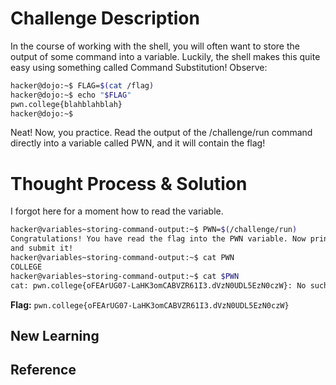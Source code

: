 # Challenge Description
In the course of working with the shell, you will often want to store the output of some command into a variable. Luckily, the shell makes this quite easy using something called Command Substitution! Observe:
```bash
hacker@dojo:~$ FLAG=$(cat /flag)
hacker@dojo:~$ echo "$FLAG"
pwn.college{blahblahblah}
hacker@dojo:~$
```
Neat! Now, you practice. Read the output of the /challenge/run command directly into a variable called PWN, and it will contain the flag!
# Thought Process & Solution
I forgot here for a moment how to read the variable.
```bash
hacker@variables~storing-command-output:~$ PWN=$(/challenge/run)
Congratulations! You have read the flag into the PWN variable. Now print it out 
and submit it!
hacker@variables~storing-command-output:~$ cat PWN
COLLEGE
hacker@variables~storing-command-output:~$ cat $PWN
cat: pwn.college{oFEArUG07-LaHK3omCABVZR61I3.dVzN0UDL5EzN0czW}: No such file or directory
```
**Flag:** `pwn.college{oFEArUG07-LaHK3omCABVZR61I3.dVzN0UDL5EzN0czW}`
## New Learning
## Reference
